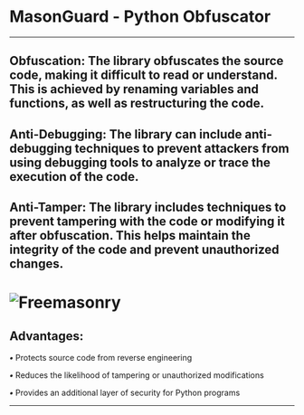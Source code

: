 # MasonGuard - Python Obfuscator
---
Obfuscation: The library obfuscates the source code, making it difficult to read or understand. This is achieved by renaming variables and functions, as well as restructuring the code.
---
Anti-Debugging: The library can include anti-debugging techniques to prevent attackers from using debugging tools to analyze or trace the execution of the code.
---
Anti-Tamper: The library includes techniques to prevent tampering with the code or modifying it after obfuscation. This helps maintain the integrity of the code and prevent unauthorized changes.
---
# ![Freemasonry](https://i.ibb.co/bN4jTcm/image.png)

 Advantages:
 ---
***•*** Protects source code from reverse engineering

***•*** Reduces the likelihood of tampering or unauthorized modifications

***•*** Provides an additional layer of security for Python programs

---
